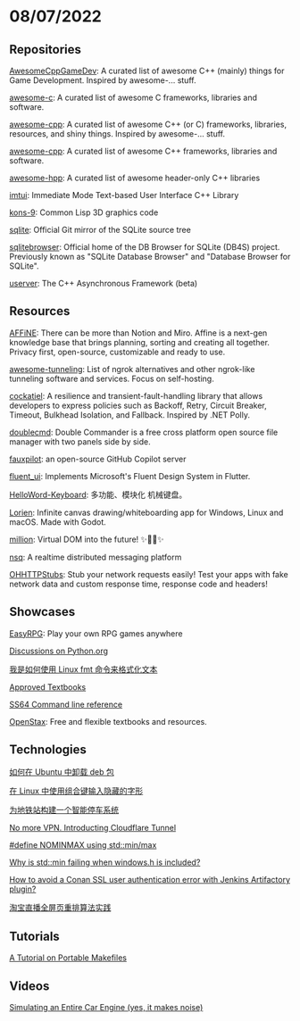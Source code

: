 # 08/07/2022

## Repositories
[AwesomeCppGameDev](https://github.com/Caerind/AwesomeCppGameDev): A curated list of awesome C++ (mainly) things for Game Development. Inspired by awesome-... stuff.

[awesome-c](https://github.com/uhub/awesome-c): A curated list of awesome C frameworks, libraries and software.

[awesome-cpp](https://github.com/fffaraz/awesome-cpp): A curated list of awesome C++ (or C) frameworks, libraries, resources, and shiny things. Inspired by awesome-... stuff.

[awesome-cpp](https://github.com/uhub/awesome-cpp): A curated list of awesome C++ frameworks, libraries and software.

[awesome-hpp](https://github.com/p-ranav/awesome-hpp): A curated list of awesome header-only C++ libraries

[imtui](https://github.com/ggerganov/imtui): Immediate Mode Text-based User Interface C++ Library

[kons-9](https://github.com/kaveh808/kons-9): Common Lisp 3D graphics code

[sqlite](https://github.com/sqlite/sqlite): Official Git mirror of the SQLite source tree

[sqlitebrowser](https://github.com/sqlitebrowser/sqlitebrowser): Official home of the DB Browser for SQLite (DB4S) project. Previously known as "SQLite Database Browser" and "Database Browser for SQLite".

[userver](https://github.com/userver-framework/userver): The C++ Asynchronous Framework (beta)

## Resources
[AFFiNE](https://github.com/toeverything/AFFiNE): There can be more than Notion and Miro. Affine is a next-gen knowledge base that brings planning, sorting and creating all together. Privacy first, open-source, customizable and ready to use.

[awesome-tunneling](https://github.com/anderspitman/awesome-tunneling): List of ngrok alternatives and other ngrok-like tunneling software and services. Focus on self-hosting.

[cockatiel](https://github.com/connor4312/cockatiel): A resilience and transient-fault-handling library that allows developers to express policies such as Backoff, Retry, Circuit Breaker, Timeout, Bulkhead Isolation, and Fallback. Inspired by .NET Polly.

[doublecmd](https://github.com/doublecmd/doublecmd): Double Commander is a free cross platform open source file manager with two panels side by side.

[fauxpilot](https://github.com/moyix/fauxpilot): an open-source GitHub Copilot server

[fluent_ui](https://github.com/bdlukaa/fluent_ui): Implements Microsoft's Fluent Design System in Flutter.

[HelloWord-Keyboard](https://github.com/peng-zhihui/HelloWord-Keyboard): 多功能、模块化 机械键盘。

[Lorien](https://github.com/mbrlabs/Lorien): Infinite canvas drawing/whiteboarding app for Windows, Linux and macOS. Made with Godot.

[million](https://github.com/aidenybai/million): Virtual DOM into the future! ✨🦁🚀✨

[nsq](https://github.com/nsqio/nsq): A realtime distributed messaging platform

[OHHTTPStubs](https://github.com/AliSoftware/OHHTTPStubs): Stub your network requests easily! Test your apps with fake network data and custom response time, response code and headers!

## Showcases
[EasyRPG](https://easyrpg.org/): Play your own RPG games anywhere

[Discussions on Python.org](https://discuss.python.org/)

[我是如何使用 Linux fmt 命令来格式化文本](https://linux.cn/article-14886-1.html)

[Approved Textbooks](https://aimath.org/textbooks/approved-textbooks/)

[SS64 Command line reference](https://ss64.com/)

[OpenStax](https://openstax.org/): Free and flexible textbooks and resources.

## Technologies
[如何在 Ubuntu 中卸载 deb 包](https://linux.cn/article-14885-1.html)

[在 Linux 中使用组合键输入隐藏的字形](https://linux.cn/article-14882-1.html)

[为地铁站构建一个智能停车系统](https://linux.cn/article-14881-1.html)

[No more VPN. Introducting Cloudflare Tunnel](https://www.sakowi.cz/blog/cloudflared-docker-compose-tutorial)

[#define NOMINMAX using std::min/max](https://stackoverflow.com/questions/13416418/define-nominmax-using-stdmin-max)

[Why is std::min failing when windows.h is included?](https://stackoverflow.com/questions/5004858/why-is-stdmin-failing-when-windows-h-is-included)

[How to avoid a Conan SSL user authentication error with Jenkins Artifactory plugin?](https://stackoverflow.com/questions/50570650/how-to-avoid-a-conan-ssl-user-authentication-error-with-jenkins-artifactory-plug)

[淘宝直播全屏页重排算法实践](https://my.oschina.net/u/4662964/blog/5218092)

## Tutorials
[A Tutorial on Portable Makefiles](https://nullprogram.com/blog/2017/08/20/)

## Videos
[Simulating an Entire Car Engine (yes, it makes noise)](https://www.youtube.com/watch?v=RKT-sKtR970)
